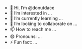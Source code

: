 - 👋 Hi, I’m @donutdace
- 👀 I’m interested in ...
- 🌱 I’m currently learning ...
- 💞️ I’m looking to collaborate on ...
- 📫 How to reach me ...
- 😄 Pronouns: ...
- ⚡ Fun fact: ...

<!---
donutdace/donutdace is a ✨ special ✨ repository because its `README.md` (this file) appears on your GitHub profile.
You can click the Preview link to take a look at your changes.
--->
